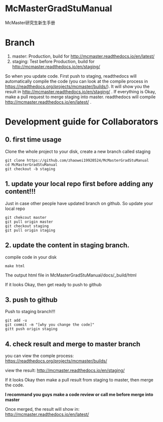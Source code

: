 # McMasterGradStuManual
McMaster研究生新生手册

# Branch
1. master: Production, build for http://mcmaster.readthedocs.io/en/latest/
2. staging: Test before Production, build for http://mcmaster.readthedocs.io/en/staging/

So when you update code. First push to staging, readthedocs will automatically compile the code (you can look at the compile process in https://readthedocs.org/projects/mcmaster/builds/). It will show you the result in http://mcmaster.readthedocs.io/en/staging/ . If everything is Okay, make a pull request to merge staging into master. readthedocs will compile http://mcmaster.readthedocs.io/en/latest/ .

# Development guide for Collaborators
## 0. first time usage
Clone the whole project to your disk, create a new branch called staging
```
git clone https://github.com/zhaowei19920524/McMasterGradStuManual
cd McMasterGradStuManual
git checkout -b staging
```

## 1. update your local repo first before adding any content!!!
Just in case other people have updated branch on github. So update your local repo
```
git chekcout master
git pull origin master
git checkout staging
git pull origin staging
```

## 2. update the content in staging branch.

compile code in your disk
```
make html
```
The output html file in McMasterGradStuManual/docs/_build/html

If it looks Okay, then get ready to push to github

## 3. push to github
Push to staging branch!!!
```
git add -u
git commit -m "[why you change the code]"
gitt push origin staging
```

## 4. check result and merge to master branch
you can view the comple process: https://readthedocs.org/projects/mcmaster/builds/

view the result: http://mcmaster.readthedocs.io/en/staging/

If it looks Okay then make a pull result from staging to master, then merge the code.

**I recommand you guys make a code review or call me before merge into master**

Once merged, the result will show in: http://mcmaster.readthedocs.io/en/latest/
